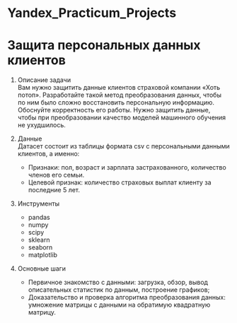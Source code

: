 # Yandex_Practicum_Projects
# Защита персональных данных клиентов

1. Описание задачи  
Вам нужно защитить данные клиентов страховой компании «Хоть потоп». Разработайте такой метод преобразования данных, чтобы по ним было сложно восстановить персональную информацию. Обоснуйте корректность его работы.
Нужно защитить данные, чтобы при преобразовании качество моделей машинного обучения не ухудшилось.
  
2. Данные  
Датасет состоит из таблицы формата csv с персональными данными клиентов, а именно:
   - Признаки: пол, возраст и зарплата застрахованного, количество членов его семьи.
   - Целевой признак: количество страховых выплат клиенту за последние 5 лет.

3. Инструменты  
   - pandas
   - numpy
   - scipy
   - sklearn
   - seaborn
   - matplotlib
    
4. Основные шаги  
   - Первичное знакомство с данными: загрузка, обзор, вывод описательных статистик по данным, построение графиков;
   - Доказательство и проверка алгоритма преобразования данных: умножение матрицы с данными на обратимую квадратную матрицу.